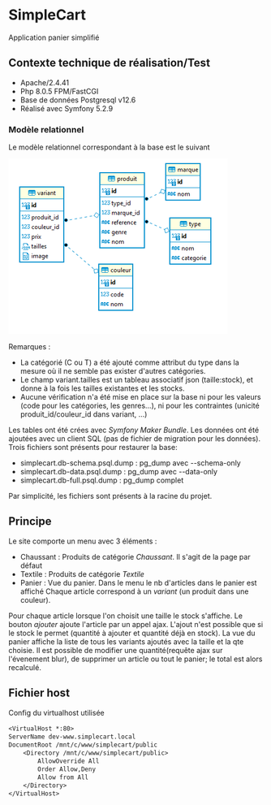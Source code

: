 # SimpleCart
Application panier simplifié
## Contexte technique de réalisation/Test
- Apache/2.4.41
- Php 8.0.5 FPM/FastCGI
- Base de données Postgresql v12.6
- Réalisé avec Symfony 5.2.9

### Modèle relationnel
Le modèle relationnel correspondant à la base est le suivant 

![alt text](schemaR.png)

Remarques :
- La catégorié (C ou T) a été ajouté comme attribut du type dans la mesure où il ne semble pas exister d'autres catégories. 
- Le champ variant.tailles est un tableau associatif json (taille:stock), et donne à la fois les tailles existantes et les stocks.
- Aucune vérification n'a été mise en place sur la base ni pour les valeurs (code pour les catégories, les genres...), ni pour les contraintes (unicité produit_id/couleur_id dans variant, ...)

Les tables ont été crées avec *Symfony Maker Bundle*.
Les données ont été ajoutées avec un client SQL (pas de fichier de migration pour les données).
Trois fichiers sont présents pour restaurer la base:
- simplecart.db-schema.psql.dump : pg_dump avec --schema-only
- simplecart.db-data.psql.dump : pg_dump avec --data-only
- simplecart.db-full.psql.dump : pg_dump complet

Par simplicité, les fichiers sont présents à la racine du projet.
## Principe
Le site comporte un menu avec 3 éléments :
- Chaussant : Produits de catégorie *Chaussant*. Il s'agit de la page par défaut
- Textile : Produits de catégorie *Textile*
- Panier : Vue du panier. Dans le menu le nb d'articles dans le panier est affiché
Chaque article correspond à un *variant* (un produit dans une couleur).

Pour chaque article lorsque l'on choisit une taille le stock s'affiche. Le bouton *ajouter* ajoute l'article par un appel ajax. L'ajout n'est possible que si le stock le permet (quantité à ajouter et quantité déjà en stock).
La vue du panier affiche la liste de tous les variants ajoutés avec la taille et la qte choisie.
Il est possible de modifier une quantité(requête ajax sur l'évenement blur), de supprimer un article ou tout le panier; le total est alors recalculé.


## Fichier host
Config du virtualhost utilisée
```
<VirtualHost *:80>
ServerName dev-www.simplecart.local
DocumentRoot /mnt/c/www/simplecart/public
    <Directory /mnt/c/www/simplecart/public>
        AllowOverride All
        Order Allow,Deny
        Allow from All
    </Directory>
</VirtualHost>
```